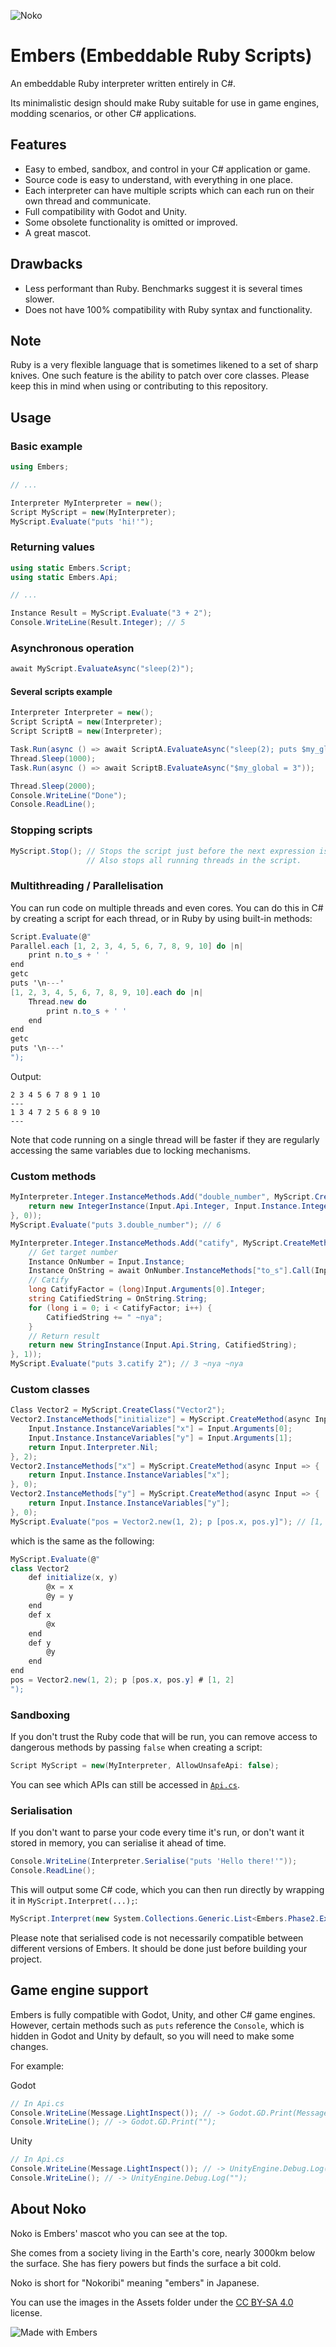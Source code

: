 ![Noko](Assets/Noko.png)

# Embers (Embeddable Ruby Scripts)

An embeddable Ruby interpreter written entirely in C#.

Its minimalistic design should make Ruby suitable for use in game engines, modding scenarios, or other C# applications.

## Features
- Easy to embed, sandbox, and control in your C# application or game.
- Source code is easy to understand, with everything in one place.
- Each interpreter can have multiple scripts which can each run on their own thread and communicate.
- Full compatibility with Godot and Unity.
- Some obsolete functionality is omitted or improved.
- A great mascot.

## Drawbacks
- Less performant than Ruby. Benchmarks suggest it is several times slower.
- Does not have 100% compatibility with Ruby syntax and functionality.

## Note
Ruby is a very flexible language that is sometimes likened to a set of sharp knives. One such feature is the ability to patch over core classes. Please keep this in mind when using or contributing to this repository.

## Usage
### Basic example
```csharp
using Embers;

// ...

Interpreter MyInterpreter = new();
Script MyScript = new(MyInterpreter);
MyScript.Evaluate("puts 'hi!'");
```
### Returning values
```csharp
using static Embers.Script;
using static Embers.Api;

// ...

Instance Result = MyScript.Evaluate("3 + 2");
Console.WriteLine(Result.Integer); // 5
```
### Asynchronous operation
```csharp
await MyScript.EvaluateAsync("sleep(2)");
```

#### Several scripts example
```csharp
Interpreter Interpreter = new();
Script ScriptA = new(Interpreter);
Script ScriptB = new(Interpreter);

Task.Run(async () => await ScriptA.EvaluateAsync("sleep(2); puts $my_global"));
Thread.Sleep(1000);
Task.Run(async () => await ScriptB.EvaluateAsync("$my_global = 3"));

Thread.Sleep(2000);
Console.WriteLine("Done");
Console.ReadLine();
```

### Stopping scripts
```csharp
MyScript.Stop(); // Stops the script just before the next expression is interpreted.
                 // Also stops all running threads in the script.
```

### Multithreading / Parallelisation
You can run code on multiple threads and even cores. You can do this in C# by creating a script for each thread, or in Ruby by using built-in methods:

```csharp
Script.Evaluate(@"
Parallel.each [1, 2, 3, 4, 5, 6, 7, 8, 9, 10] do |n|
    print n.to_s + ' '
end
getc
puts '\n---'
[1, 2, 3, 4, 5, 6, 7, 8, 9, 10].each do |n|
    Thread.new do
        print n.to_s + ' '
    end
end
getc
puts '\n---'
");
```
Output:
```
2 3 4 5 6 7 8 9 1 10
---
1 3 4 7 2 5 6 8 9 10
---
```

Note that code running on a single thread will be faster if they are regularly accessing the same variables due to locking mechanisms.

### Custom methods
```csharp
MyInterpreter.Integer.InstanceMethods.Add("double_number", MyScript.CreateMethod(async Input => {
    return new IntegerInstance(Input.Api.Integer, Input.Instance.Integer * 2);
}, 0));
MyScript.Evaluate("puts 3.double_number"); // 6
```
```csharp
MyInterpreter.Integer.InstanceMethods.Add("catify", MyScript.CreateMethod(async Input => {
    // Get target number
    Instance OnNumber = Input.Instance;
    Instance OnString = await OnNumber.InstanceMethods["to_s"].Call(Input.Script, OnNumber);
    // Catify
    long CatifyFactor = (long)Input.Arguments[0].Integer;
    string CatifiedString = OnString.String;
    for (long i = 0; i < CatifyFactor; i++) {
        CatifiedString += " ~nya";
    }
    // Return result
    return new StringInstance(Input.Api.String, CatifiedString);
}, 1));
MyScript.Evaluate("puts 3.catify 2"); // 3 ~nya ~nya
```
### Custom classes
```csharp
Class Vector2 = MyScript.CreateClass("Vector2");
Vector2.InstanceMethods["initialize"] = MyScript.CreateMethod(async Input => {
    Input.Instance.InstanceVariables["x"] = Input.Arguments[0];
    Input.Instance.InstanceVariables["y"] = Input.Arguments[1];
    return Input.Interpreter.Nil;
}, 2);
Vector2.InstanceMethods["x"] = MyScript.CreateMethod(async Input => {
    return Input.Instance.InstanceVariables["x"];
}, 0);
Vector2.InstanceMethods["y"] = MyScript.CreateMethod(async Input => {
    return Input.Instance.InstanceVariables["y"];
}, 0);
MyScript.Evaluate("pos = Vector2.new(1, 2); p [pos.x, pos.y]"); // [1, 2]
```
which is the same as the following:
```csharp
MyScript.Evaluate(@"
class Vector2
    def initialize(x, y)
        @x = x
        @y = y
    end
    def x
        @x
    end
    def y
        @y
    end
end
pos = Vector2.new(1, 2); p [pos.x, pos.y] # [1, 2]
");
```
### Sandboxing
If you don't trust the Ruby code that will be run, you can remove access to dangerous methods by passing `false` when creating a script:
```csharp
Script MyScript = new(MyInterpreter, AllowUnsafeApi: false);
```
You can see which APIs can still be accessed in [`Api.cs`](Source/Embers/Api.cs).

### Serialisation
If you don't want to parse your code every time it's run, or don't want it stored in memory, you can serialise it ahead of time.
```csharp
Console.WriteLine(Interpreter.Serialise("puts 'Hello there!'"));
Console.ReadLine();
```
This will output some C# code, which you can then run directly by wrapping it in `MyScript.Interpret(...);`:
```csharp
MyScript.Interpret(new System.Collections.Generic.List<Embers.Phase2.Expression>() {new Embers.Phase2.MethodCallExpression(new Embers.Phase2.ObjectTokenExpression(new Embers.Phase2.Phase2Token(new DebugLocation(1, 0), Embers.Phase2.Phase2TokenType.LocalVariableOrMethod, "puts", new Embers.Phase1.Phase1Token(new DebugLocation(1, 0), Embers.Phase1.Phase1TokenType.Identifier, "puts", false, false, false))), new System.Collections.Generic.List<Embers.Phase2.Expression>() {new Embers.Phase2.ObjectTokenExpression(new Embers.Phase2.Phase2Token(new DebugLocation(1, 5), Embers.Phase2.Phase2TokenType.String, "Hello there!", new Embers.Phase1.Phase1Token(new DebugLocation(1, 5), Embers.Phase1.Phase1TokenType.String, "Hello there!", true, false, false)))}, null)});
```
Please note that serialised code is not necessarily compatible between different versions of Embers. It should be done just before building your project.

## Game engine support
Embers is fully compatible with Godot, Unity, and other C# game engines. However, certain methods such as `puts` reference the `Console`, which is hidden in Godot and Unity by default, so you will need to make some changes.

For example:

Godot
```csharp
// In Api.cs
Console.WriteLine(Message.LightInspect()); // -> Godot.GD.Print(Message.LightInspect());
Console.WriteLine(); // -> Godot.GD.Print("");
```

Unity
```csharp
// In Api.cs
Console.WriteLine(Message.LightInspect()); // -> UnityEngine.Debug.Log(Message.LightInspect());
Console.WriteLine(); // -> UnityEngine.Debug.Log("");
```

## About Noko
Noko is Embers' mascot who you can see at the top.

She comes from a society living in the Earth's core, nearly 3000km below the surface. She has fiery powers but finds the surface a bit cold.

Noko is short for "Nokoribi" meaning "embers" in Japanese.

You can use the images in the Assets folder under the [CC BY-SA 4.0](https://creativecommons.org/licenses/by-sa/4.0) license.

![Made with Embers](Assets/Made%20with%20Embers%20Mini.png)